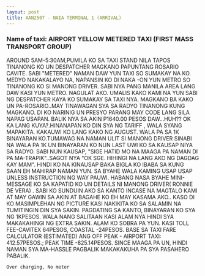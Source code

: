 ```yaml
---
layout: post
title: AAN2507 - NAIA TERMINAL 1 (ARRIVAL) 
---
```


### Name of taxi: AIRPORT YELLOW METERED TAXI (FIRST MASS TRANSPORT GROUP) 

AROUND 5AM-5:30AM,PUMILA KO SA TAXI STAND NILA TAPOS TINANONG KO UN DESPATCHER MAGKANO PAPUNTANG ROSARIO CAVITE. SABI "METERED" NAMAN DAW YUN TAXI SO SUMAKAY NA KO. MEDYO NAKAKALAYO NA, NAPANSIN KO DI NAKA -ON YUN METRO SO TINANONG KO SI MANONG DRIVER. SABI NYA PANG MANILA AREA LANG DAW KASI YUN METRO. NAGULAT AKO. UMALIS KAKO KAMI NA YUN SABI NG DESPATCHER KAYA KO SUMAKAY SA TAXI NYA. MAGKANO BA KAKO UN PA-ROSARIO..MAY TINAWAGAN SYA SA RADYO TINANONG KUNG MAGKANO. DI KO NARINIG UN PRESYO PARANG MAY CODE LANG SILA NAPAG USAPAN. BALIK NYA SA AKIN P1640.00 PESOS DAW...HUH?? OK KA LANG KUYA?.HINANAPAN KO DIN SYA NG TARIFF , WALA SYANG MAPAKITA. KAKAUWI KO LANG KAKO NG AUGUST. WALA PA SA 1K BINAYARAN KO.TUMAWAG NA NAMAN ULIT SI MANONG DRIVER SINABI NA WALA PA 1K UN BINAYARAN KO NUN LAST UWI KO SA KAUSAP NIYA SA RADYO. SABI NUN KAUSAP, "SIGE HATID MO NA MAAGA PA NAMAN DI PA MA-TRAPIK"..SAGOT NYA "OK SGE. HIHINGI NA LANG AKO NG DAGDAG KAY MAM". HINDI KO NA KINAUSAP BAKA BIGLA KO IBABA SA KUNG SAAN EH MAHIRAP NAMAN YUN. SA BYAHE WALA KAMING USAP USAP UNLESS INSTRUCTION NG WAY PAUWI. HABANG NASA BYAHE MINI-MESSAGE KO SA KAPATID KO UN DETAILS NI MANONG DRIVER( RONNIE DE VERA) . SABI KO SUNDUIN AKO SA KANTO INCASE NA MAGTALO KAMI AT MAY GAWIN SA AKIN AT BAGAHE KO EH MAY KASAMA AKO.. KASO DI KO MASIMPLEHAN NG PICTURE KASI NAKIKITA KO SA SALAMIN NA TUMITINGIN DIN SYA SAKIN. PAGDATING SA KANTO, BINAYARAN KO SYA NG 1KPESOS. WALA NANG SALITAAN KASI ALAM NYA HINDI SYA MAKAKAHINGI NG EXTRA SAKIN.  ALAM KO SOBRA PA YUN. KASI TOLL FEE-CAVITEX 64PESOS, COASTAL -24PESOS. BASE SA TAXI FARE CALCULATOR (ESTIMATED) ANG OFF PEAK - AIRPORT TAXI: 412.57PESOS.; PEAK TIME -825.14PESOS. SINCE MAAGA PA UN, HINDI NAMAN SYA MA-HASSLE PAGBALIK MAKAKAKUHA PA SYA PASAHERO PABALIK.

```Over charging, No meter```

